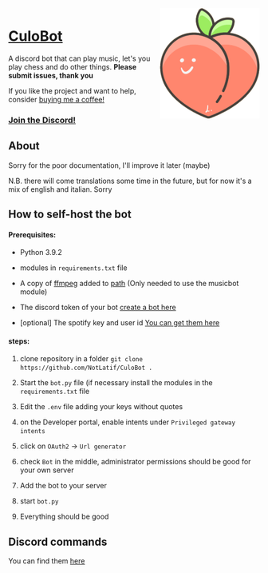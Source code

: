 <img  align="right"  src="docs/logo.png"  width="200px">

# [CuloBot](https://culobot.notlatif.com)

A discord bot that can play music, let's you play chess and do other things.
**Please submit issues, thank you**

If you like the project and want to help, consider [buying me a coffee!](https://www.buymeacoffee.com/CuloBot)


### [Join the Discord!](https://discord.com/invite/YTvn5Zwc5R)



  

## About

Sorry for the poor documentation, I'll improve it later (maybe)

N.B. there will come translations some time in the future, but for now it's a mix of english and italian. Sorry


## How to self-host the bot


#### Prerequisites:

- Python 3.9.2
  
- modules in `requirements.txt` file
- A copy of [ffmpeg](https://ffmpeg.org) added to [path](https://www.thewindowsclub.com/how-to-install-ffmpeg-on-windows-10) (Only needed to use the musicbot module)

- The discord token of your bot [create a bot here](https://discord.com/developers/applications)

- [optional] The spotify key and user id [You can get them here](https://developer.spotify.com/dashboard/applications)

  

#### steps:

1. clone repository in a folder `git clone https://github.com/NotLatif/CuloBot .`

1. Start the `bot.py` file (if necessary install the modules in the `requirements.txt` file

1. Edit the `.env` file adding your keys without quotes

1. on the Developer portal, enable intents under `Privileged gateway intents`

1. click on `OAuth2` -> `Url generator`

1. check `Bot` in the middle, administrator permissions should be good for your own server

1. Add the bot to your server

1. start `bot.py`

1. Everything should be good

  

## Discord commands

You can find them [here](https://culobot.notlatif.com/#commands)
